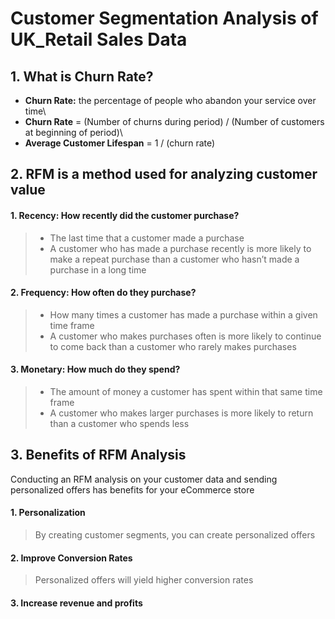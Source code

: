 # Customer Segmentation Analysis of UK_Retail Sales Data

## 1. What is Churn Rate?
- **Churn Rate:** the percentage of people who abandon your service over time\
- **Churn Rate** = (Number of churns during period) / (Number of customers at beginning of period)\
- **Average Customer Lifespan** = 1 / (churn rate)


## 2. RFM is a method used for analyzing customer value
#### 1. Recency: How recently did the customer purchase?
> - The last time that a customer made a purchase
> - A customer who has made a purchase recently is more likely to make a repeat purchase than a customer who hasn’t made a purchase in a long time


#### 2. Frequency: How often do they purchase?
> - How many times a customer has made a purchase within a given time frame
> - A customer who makes purchases often is more likely to continue to come back than a customer who rarely makes purchases


#### 3. Monetary: How much do they spend?
> - The amount of money a customer has spent within that same time frame
> - A customer who makes larger purchases is more likely to return than a customer who spends less


## 3. Benefits of RFM Analysis
Conducting an RFM analysis on your customer data and sending personalized offers has benefits for your eCommerce store

#### 1. Personalization
> By creating customer segments, you can create personalized offers

#### 2. Improve Conversion Rates
> Personalized offers will yield higher conversion rates

#### 3. Increase revenue and profits
